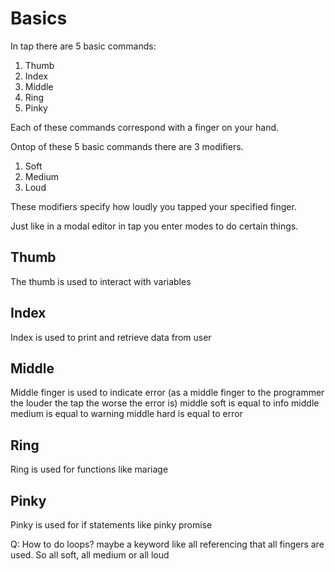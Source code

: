 # Basics
In tap there are 5 basic commands:
1. Thumb
2. Index
3. Middle
4. Ring
5. Pinky

Each of these commands correspond with a finger on your hand.

Ontop of these 5 basic commands there are 3 modifiers.
1. Soft
2. Medium
3. Loud

These modifiers specify how loudly you tapped your specified finger.

Just like in a modal editor in tap you enter modes to do certain things.


## Thumb
The thumb is used to interact with variables

## Index
Index is used to print and retrieve data from user

## Middle
Middle finger is used to indicate error (as a middle finger to the programmer the louder the tap the worse the error is)
middle soft is equal to info
middle medium is equal to warning
middle hard is equal to error

## Ring
Ring is used for functions like mariage

## Pinky
Pinky is used for if statements like pinky promise


Q: How to do loops? maybe a keyword like all referencing that all fingers are used. So all soft, all medium or all loud